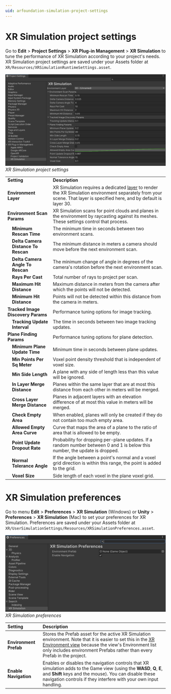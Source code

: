 ```yaml
---
uid: arfoundation-simulation-project-settings
---
```

# XR Simulation project settings

Go to **Edit** > **Project Settings** > **XR Plug-in Management** > **XR Simulation** to tune the performance of XR Simulation according to your project's needs. XR Simulation project settings are saved under your Assets folder at `XR/Resources/XRSimulationRuntimeSettings.asset`.

![XR Simulation project settings](../images/simulation-project-settings.png)<br/>*XR Simulation project settings*

<table>
  <tr>
   <td colspan="2" ><strong>Setting</strong></td>
   <td><strong>Description</strong></td>
  </tr>
  <tr>
   <td colspan="2" ><strong>Environment Layer</strong></td>
   <td>XR Simulation requires a dedicated <a href="https://docs.unity3d.com/Manual/Layers.html">layer</a> to render the XR Simulation environment separately from your scene. That layer is specified here, and by default is layer 30.</td>
  </tr>
  <tr>
   <td colspan="2" ><strong>Environment Scan Params</strong></td>
   <td>XR Simulation scans for point clouds and planes in the environment by raycasting against its meshes. These settings control that process.</td>
  </tr>
  <tr>
   <td></td>
   <td><strong>Minimum Rescan Time</strong></td>
   <td>The minimum time in seconds between two environment scans.</td>
  </tr>
  <tr>
   <td></td>
   <td><strong>Delta Camera Distance To Rescan</strong></td>
   <td>The minimum distance in meters a camera should move before the next environment scan.</td>
  </tr>
  <tr>
   <td></td>
   <td><strong>Delta Camera Angle To Rescan</strong></td>
   <td>The minimum change of angle in degrees of the camera's rotation before the next environment scan.</td>
  </tr>
  <tr>
   <td></td>
   <td><strong>Rays Per Cast</strong></td>
   <td>Total number of rays to project per scan.</td>
  </tr>
  <tr>
   <td></td>
   <td><strong>Maximum Hit Distance</strong></td>
   <td>Maximum distance in meters from the camera after which the points will not be detected.</td>
  </tr>
  <tr>
   <td></td>
   <td><strong>Minimum Hit Distance</strong></td>
   <td>Points will not be detected within this distance from the camera in meters.</td>
  </tr>
  <tr>
   <td colspan="2" ><strong>Tracked Image Discovery Params</strong></td>
   <td>Performance tuning options for image tracking.</td>
  </tr>
  <tr>
   <td></td>
   <td><strong>Tracking Update Interval</strong></td>
   <td>The time in seconds between two image tracking updates.</td>
  </tr>
  <tr>
   <td colspan="2" ><strong>Plane Finding Params</strong></td>
   <td>Performance tuning options for plane detection.</td>
  </tr>
  <tr>
   <td></td>
   <td><strong>Minimum Plane Update Time</strong></td>
   <td>Minimum time in seconds between plane updates.</td>
  </tr>
  <tr>
   <td></td>
   <td><strong>Min Points Per Sq Meter</strong></td>
   <td>Voxel point density threshold that is independent of voxel size.</td>
  </tr>
  <tr>
   <td></td>
   <td><strong>Min Side Length</strong></td>
   <td>A plane with any side of length less than this value will be ignored.</td>
  </tr>
  <tr>
   <td></td>
   <td><strong>In Layer Merge Distance</strong></td>
   <td>Planes within the same layer that are at most this distance from each other in meters will be merged.</td>
  </tr>
  <tr>
   <td></td>
   <td><strong>Cross Layer Merge Distance</strong></td>
   <td>Planes in adjacent layers with an elevation difference of at most this value in meters will be merged.</td>
  </tr>
  <tr>
   <td></td>
   <td><strong>Check Empty Area</strong></td>
   <td>When enabled, planes will only be created if they do not contain too much empty area.</td>
  </tr>
  <tr>
   <td></td>
   <td><strong>Allowed Empty Area Curve</strong></td>
   <td>Curve that maps the area of a plane to the ratio of area that is allowed to be empty.</td>
  </tr>
  <tr>
   <td></td>
   <td><strong>Point Update Dropout Rate</strong></td>
   <td>Probability for dropping per-plane updates. If a random number between 0 and 1 is below this number, the update is dropped.</td>
  </tr>
  <tr>
   <td></td>
   <td><strong>Normal Tolerance Angle</strong></td>
   <td>If the angle between a point's normal and a voxel grid direction is within this range, the point is added to the grid.</td>
  </tr>
  <tr>
   <td></td>
   <td><strong>Voxel Size</strong></td>
   <td>Side length of each voxel in the plane voxel grid.</td>
  </tr>
</table>

# XR Simulation preferences

Go to menu **Edit** > **Preferences** > **XR Simulation** (Windows) or **Unity** > **Preferences** > **XR Simulation** (Mac) to set your preferences for XR Simulation. Preferences are saved under your Assets folder at `XR/UserSimulationSettings/Resources/XRSimulationPreferences.asset`.

![XR Simulation preferences](../images/simulation-preferences.png)<br/>*XR Simulation preferences*

| Setting | Description |
| :------ | :---------- |
| **Environment Prefab** | Stores the Prefab asset for the active XR Simulation environment. Note that it is easier to set this in the [XR Environment view](xref:arfoundation-simulation-xr-environment-view) because the view's Environment list only includes environment Prefabs rather than every Prefab in the project. |
| **Enable Navigation** | Enables or disables the navigation controls that XR simulation adds to the Game view (using the **WASD**, **Q**, **E**, and **Shift** keys and the mouse). You can disable these navigation controls if they interfere with your own input handling. |
